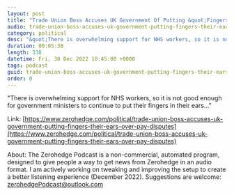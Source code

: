 ```yaml
---
layout: post
title: "Trade Union Boss Accuses UK Government Of Putting &quot;Fingers In Their Ears&quot; Over Pay Disputes"
audio: trade-union-boss-accuses-uk-government-putting-fingers-their-ears-over-pay-disputes-1
category: political
desc: "&quot;There is overwhelming support for NHS workers, so it is not good enough for government ministers to continue to put their fingers in their ears...&quot;"
duration: 00:05:38
length: 338
datetime: Fri, 30 Dec 2022 10:45:00 +0000
tags: podcast
guid: trade-union-boss-accuses-uk-government-putting-fingers-their-ears-over-pay-disputes-0
order: 0
---
```

&quot;There is overwhelming support for NHS workers, so it is not good enough for government ministers to continue to put their fingers in their ears...&quot;

Link: [https://www.zerohedge.com/political/trade-union-boss-accuses-uk-government-putting-fingers-their-ears-over-pay-disputes](https://www.zerohedge.com/political/trade-union-boss-accuses-uk-government-putting-fingers-their-ears-over-pay-disputes)

About: The Zerohedge Podcast is a non-commercial, automated program, designed to give people a way to get news from Zerohedge in an audio format.  I am actively working on tweaking and improving the setup to create a better listening experience (December 2022).  Suggestions are welcome: [zerohedgePodcast@outlook.com](mailto:zerohedgePodcast@outlook.com)